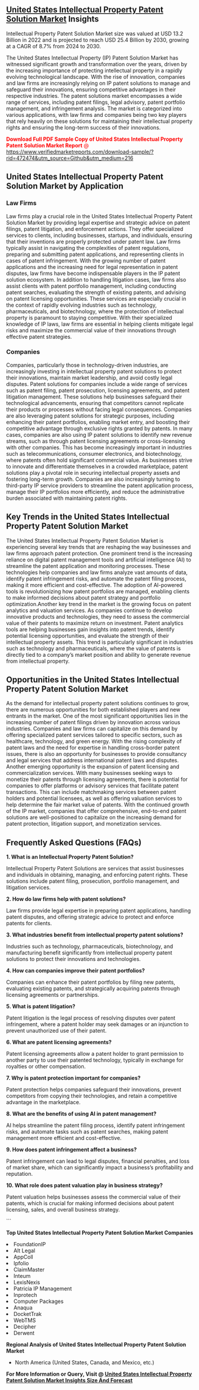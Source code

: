 <h2><a href="https://www.verifiedmarketreports.com/download-sample/?rid=472474&amp;utm_source=Github&amp;utm_medium=216" target="_blank">United States Intellectual Property Patent Solution Market</a> Insights</h2><p>Intellectual Property Patent Solution Market size was valued at USD 13.2 Billion in 2022 and is projected to reach USD 25.4 Billion by 2030, growing at a CAGR of 8.7% from 2024 to 2030.</p><p><p>The United States Intellectual Property (IP) Patent Solution Market has witnessed significant growth and transformation over the years, driven by the increasing importance of protecting intellectual property in a rapidly evolving technological landscape. With the rise of innovation, companies and law firms are increasingly relying on IP patent solutions to manage and safeguard their innovations, ensuring competitive advantages in their respective industries. The patent solutions market encompasses a wide range of services, including patent filings, legal advisory, patent portfolio management, and infringement analysis. The market is categorized into various applications, with law firms and companies being two key players that rely heavily on these solutions for maintaining their intellectual property rights and ensuring the long-term success of their innovations. <p><span class=""><span style="color: #ff0000;"><strong>Download Full PDF Sample Copy of United States Intellectual Property Patent Solution Market Report</strong> @ </span><a href="https://www.verifiedmarketreports.com/download-sample/?rid=472474&amp;utm_source=Github&amp;utm_medium=216" target="_blank">https://www.verifiedmarketreports.com/download-sample/?rid=472474&amp;utm_source=Github&amp;utm_medium=216</a></span></p></p><h2>United States Intellectual Property Patent Solution Market by Application</h2><h3>Law Firms</h3><p>Law firms play a crucial role in the United States Intellectual Property Patent Solution Market by providing legal expertise and strategic advice on patent filings, patent litigation, and enforcement actions. They offer specialized services to clients, including businesses, startups, and individuals, ensuring that their inventions are properly protected under patent law. Law firms typically assist in navigating the complexities of patent regulations, preparing and submitting patent applications, and representing clients in cases of patent infringement. With the growing number of patent applications and the increasing need for legal representation in patent disputes, law firms have become indispensable players in the IP patent solution ecosystem. In addition to handling litigation cases, law firms also assist clients with patent portfolio management, including conducting patent searches, evaluating the strength of existing patents, and advising on patent licensing opportunities. These services are especially crucial in the context of rapidly evolving industries such as technology, pharmaceuticals, and biotechnology, where the protection of intellectual property is paramount to staying competitive. With their specialized knowledge of IP laws, law firms are essential in helping clients mitigate legal risks and maximize the commercial value of their innovations through effective patent strategies. </p><h3>Companies</h3><p>Companies, particularly those in technology-driven industries, are increasingly investing in intellectual property patent solutions to protect their innovations, maintain market leadership, and avoid costly legal disputes. Patent solutions for companies include a wide range of services such as patent filing, patent prosecution, licensing agreements, and patent litigation management. These solutions help businesses safeguard their technological advancements, ensuring that competitors cannot replicate their products or processes without facing legal consequences. Companies are also leveraging patent solutions for strategic purposes, including enhancing their patent portfolios, enabling market entry, and boosting their competitive advantage through exclusive rights granted by patents. In many cases, companies are also using IP patent solutions to identify new revenue streams, such as through patent licensing agreements or cross-licensing with other companies. This has become increasingly important in industries such as telecommunications, consumer electronics, and biotechnology, where patents often hold significant commercial value. As businesses strive to innovate and differentiate themselves in a crowded marketplace, patent solutions play a pivotal role in securing intellectual property assets and fostering long-term growth. Companies are also increasingly turning to third-party IP service providers to streamline the patent application process, manage their IP portfolios more efficiently, and reduce the administrative burden associated with maintaining patent rights. </p><h2>Key Trends in the United States Intellectual Property Patent Solution Market</h2><p>The United States Intellectual Property Patent Solution Market is experiencing several key trends that are reshaping the way businesses and law firms approach patent protection. One prominent trend is the increasing reliance on digital patent management tools and artificial intelligence (AI) to streamline the patent application and monitoring processes. These technologies help companies and law firms analyze vast amounts of data, identify patent infringement risks, and automate the patent filing process, making it more efficient and cost-effective. The adoption of AI-powered tools is revolutionizing how patent portfolios are managed, enabling clients to make informed decisions about patent strategy and portfolio optimization.Another key trend in the market is the growing focus on patent analytics and valuation services. As companies continue to develop innovative products and technologies, they need to assess the commercial value of their patents to maximize return on investment. Patent analytics tools are helping businesses gain insights into patent trends, identify potential licensing opportunities, and evaluate the strength of their intellectual property assets. This trend is particularly significant in industries such as technology and pharmaceuticals, where the value of patents is directly tied to a company’s market position and ability to generate revenue from intellectual property. </p><h2>Opportunities in the United States Intellectual Property Patent Solution Market</h2><p>As the demand for intellectual property patent solutions continues to grow, there are numerous opportunities for both established players and new entrants in the market. One of the most significant opportunities lies in the increasing number of patent filings driven by innovation across various industries. Companies and law firms can capitalize on this demand by offering specialized patent services tailored to specific sectors, such as healthcare, technology, and green energy. With the rising complexity of patent laws and the need for expertise in handling cross-border patent issues, there is also an opportunity for businesses to provide consultancy and legal services that address international patent laws and disputes. Another emerging opportunity is the expansion of patent licensing and commercialization services. With many businesses seeking ways to monetize their patents through licensing agreements, there is potential for companies to offer platforms or advisory services that facilitate patent transactions. This can include matchmaking services between patent holders and potential licensees, as well as offering valuation services to help determine the fair market value of patents. With the continued growth of the IP market, companies that offer comprehensive, end-to-end patent solutions are well-positioned to capitalize on the increasing demand for patent protection, litigation support, and monetization services. </p><h2>Frequently Asked Questions (FAQs)</h2><p><strong>1. What is an Intellectual Property Patent Solution?</strong></p><p>Intellectual Property Patent Solutions are services that assist businesses and individuals in obtaining, managing, and enforcing patent rights. These solutions include patent filing, prosecution, portfolio management, and litigation services.</p><p><strong>2. How do law firms help with patent solutions?</strong></p><p>Law firms provide legal expertise in preparing patent applications, handling patent disputes, and offering strategic advice to protect and enforce patents for clients.</p><p><strong>3. What industries benefit from intellectual property patent solutions?</strong></p><p>Industries such as technology, pharmaceuticals, biotechnology, and manufacturing benefit significantly from intellectual property patent solutions to protect their innovations and technologies.</p><p><strong>4. How can companies improve their patent portfolios?</strong></p><p>Companies can enhance their patent portfolios by filing new patents, evaluating existing patents, and strategically acquiring patents through licensing agreements or partnerships.</p><p><strong>5. What is patent litigation?</strong></p><p>Patent litigation is the legal process of resolving disputes over patent infringement, where a patent holder may seek damages or an injunction to prevent unauthorized use of their patent.</p><p><strong>6. What are patent licensing agreements?</strong></p><p>Patent licensing agreements allow a patent holder to grant permission to another party to use their patented technology, typically in exchange for royalties or other compensation.</p><p><strong>7. Why is patent protection important for companies?</strong></p><p>Patent protection helps companies safeguard their innovations, prevent competitors from copying their technologies, and retain a competitive advantage in the marketplace.</p><p><strong>8. What are the benefits of using AI in patent management?</strong></p><p>AI helps streamline the patent filing process, identify patent infringement risks, and automate tasks such as patent searches, making patent management more efficient and cost-effective.</p><p><strong>9. How does patent infringement affect a business?</strong></p><p>Patent infringement can lead to legal disputes, financial penalties, and loss of market share, which can significantly impact a business’s profitability and reputation.</p><p><strong>10. What role does patent valuation play in business strategy?</strong></p><p>Patent valuation helps businesses assess the commercial value of their patents, which is crucial for making informed decisions about patent licensing, sales, and overall business strategy.</p>```</p><p><strong>Top United States Intellectual Property Patent Solution Market Companies</strong></p><div data-test-id=""><p><li>FoundationIP</li><li> Alt Legal</li><li> AppColl</li><li> Ipfolio</li><li> ClaimMaster</li><li> Inteum</li><li> LexisNexis</li><li> Patricia IP Management</li><li> Inprotech</li><li> Computer Packages</li><li> Anaqua</li><li> DocketTrak</li><li> WebTMS</li><li> Decipher</li><li> Derwent</li></p><div><strong>Regional Analysis of&nbsp;United States Intellectual Property Patent Solution Market</strong></div><ul><li dir="ltr"><p dir="ltr">North America&nbsp;(United States, Canada, and Mexico, etc.)</p></li></ul><p><strong>For More Information or Query, Visit @&nbsp;</strong><strong><a href="https://www.verifiedmarketreports.com/product/intellectual-property-patent-solution-market/?utm_source=Github&amp;utm_medium=216" target="_blank">United States Intellectual Property Patent Solution Market Insights Size And Forecast</a></strong></p></div>
